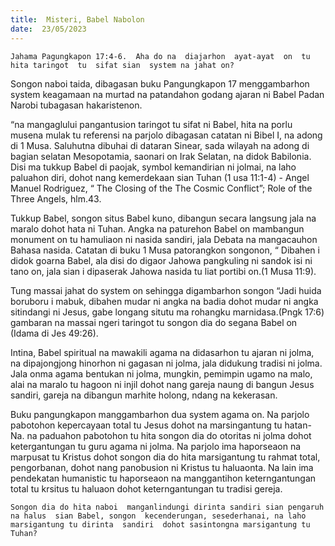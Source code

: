 ```yaml
---
title:  Misteri, Babel Nabolon
date:  23/05/2023
---
```


`Jahama Pagungkapon 17:4-6.  Aha do na  diajarhon  ayat-ayat  on  tu hita taringot  tu  sifat sian  system na jahat on?`

Songon naboi taida, dibagasan buku Pangungkapon 17 menggambarhon system  keagamaan na  murtad na patandahon  godang ajaran ni Babel Padan Narobi  tubagasan hakaristenon.

“na mangaglului pangantusion  taringot tu sifat ni Babel, hita na porlu musena mulak tu referensi na parjolo dibagasan catatan ni Bibel I, na adong di 1 Musa. Saluhutna dibuhai di dataran Sinear, sada wilayah  na adong di bagian  selatan Mesopotamia, saonari on Irak Selatan, na didok Babilonia. Disi ma tukkup  Babel di paojak, symbol kemandirian ni  jolmai, na laho paluahon diri, dohot nang  kemerdekaan sian Tuhan (1 usa 11:1-4) -  Angel Manuel Rodriguez, “ The Closing of the The Cosmic Conflict”; Role of the Three Angels, hlm.43.

Tukkup Babel, songon situs Babel kuno, dibangun secara  langsung  jala  na maralo dohot hata ni Tuhan. Angka na paturehon  Babel  on mambangun monument on tu hamuliaon ni nasida  sandiri, jala Debata na mangacauhon Bahasa nasida. Catatan di buku 1 Musa patorangkon  songonon, “ Dibahen i didok goarna Babel, ala disi do digaor Jahowa pangkuling ni sandok isi ni tano on, jala sian i dipaserak Jahowa nasida tu liat portibi on.(1 Musa 11:9).

Tung  massai jahat do system on sehingga digambarhon songon “Jadi huida boruboru i mabuk, dibahen mudar ni angka na badia dohot mudar ni angka sitindangi ni Jesus, gabe longang situtu ma rohangku marnidasa.(Pngk 17:6) gambaran na massai ngeri taringot tu songon dia do segana Babel on (Idama di Jes 49:26).

Intina, Babel spiritual na mawakili agama na didasarhon tu ajaran  ni jolma, na dipajongjong  hinorhon ni gagasan ni jolma, jala didukung  tradisi ni jolma. Jala onma  agama bentukan ni  jolma, mungkin, pemimpin  ugamo na malo, alai na maralo tu hagoon ni injil dohot nang  gareja  naung di bangun Jesus sandiri, gareja na dibangun marhite holong, ndang  na kekerasan.

Buku  pangungkapon manggambarhon dua system agama  on. Na parjolo pabotohon kepercayaan  total tu Jesus dohot na marsingantung tu hatan-Na. na paduahon pabotohon tu hita songon dia do otoritas ni jolma dohot ketergantungan tu guru agama  ni jolma. Na parjolo ima haporseaon na marpusat tu Kristus dohot songon  dia do hita marsigantung tu rahmat  total, pengorbanan, dohot  nang  panobusion ni Kristus tu haluaonta. Na lain  ima pendekatan humanistic tu haporseaon na manggantihon keterngantungan  total tu krsitus tu haluaon dohot keterngantungan tu tradisi gereja.

`Songon dia do hita naboi  manganlindungi dirinta sandiri sian pengaruh na halus  sian Babel, songon  kecenderungan, sesederhanai, na laho marsigantung tu dirinta  sandiri  dohot sasintongna marsigantung tu Tuhan?`